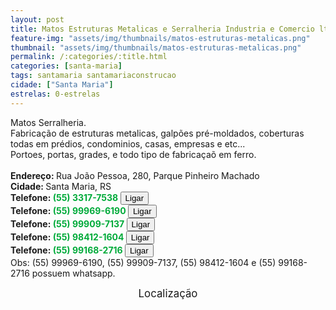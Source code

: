 ```yaml
---
layout: post
title: Matos Estruturas Metalicas e Serralheria Industria e Comercio ltda m-e.
feature-img: "assets/img/thumbnails/matos-estruturas-metalicas.png"
thumbnail: "assets/img/thumbnails/matos-estruturas-metalicas.png"
permalink: /:categories/:title.html
categories: [santa-maria]
tags: santamaria santamariaconstrucao
cidade: ["Santa Maria"]
estrelas: 0-estrelas
---
```

Matos Serralheria.<!-- more --><br />
Fabricação de estruturas metalicas, galpões pré-moldados, coberturas todas em prédios, condominios, casas, empresas e etc...<br />
Portoes, portas, grades, e todo tipo de fabricaçaõ em ferro.
 <br/>
 <br/>
<b>Endereço: </b>Rua João Pessoa, 280, Parque Pinheiro Machado<br />
<b>Cidade: </b>Santa Maria, RS<br />
<b>Telefone: <span style="color: #00ab3a;">(55) 3317-7538</span> <a href="tel:5533177538"><button class="ligar">Ligar</button></a></b><br />
<b>Telefone: <span style="color: #00ab3a;">(55) 99969-6190</span> <a href="tel:55999696190"><button class="ligar">Ligar</button></a></b><br />
<b>Telefone: <span style="color: #00ab3a;">(55) 99909-7137</span> <a href="tel:55999097137"><button class="ligar">Ligar</button></a></b><br />
<b>Telefone: <span style="color: #00ab3a;">(55) 98412-1604</span> <a href="tel:55984121604"><button class="ligar">Ligar</button></a></b><br />
<b>Telefone: <span style="color: #00ab3a;">(55) 99168-2716</span> <a href="tel:55991682716"><button class="ligar">Ligar</button></a></b><br />
Obs: (55) 99969-6190, (55) 99909-7137, (55) 98412-1604 e (55) 99168-2716 possuem whatsapp.
<br />
<style>
      #map {
        height: 400px;
        width: 100%;
       }
    </style>

<div style="font-size: larger; text-align: center;">
Localização</div>
<div id="map">
<script>
      function initMap() {
        var uluru = {lat: -29.6981672, lng: -53.8548163};
        var map = new google.maps.Map(document.getElementById('map'), {
          zoom: 17,
          center: uluru
        });
        var marker = new google.maps.Marker({
          position: uluru,
          map: map
        });
      }
    </script>
    <script async="" defer="" src="https://maps.googleapis.com/maps/api/js?key=AIzaSyDDc8SHLmOesJRaXCW0fZ2ST09W4s0ME5g&amp;callback=initMap">
    </script>
</div>
